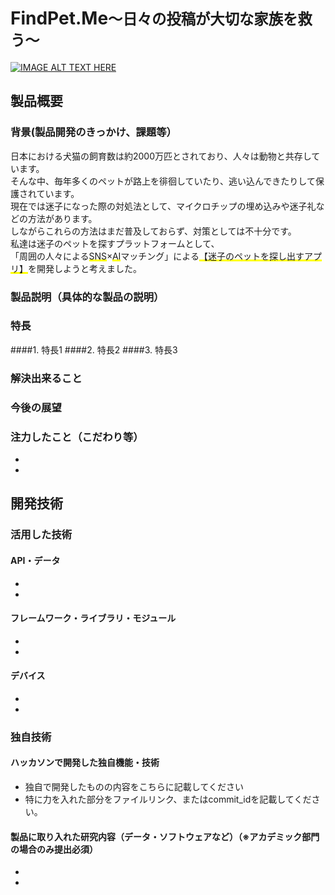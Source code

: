 # FindPet.Me<small>〜日々の投稿が大切な家族を救う〜</small>
[![IMAGE ALT TEXT HERE](https://jphacks.com/wp-content/uploads/2021/07/JPHACKS2021_ogp.jpg)](https://www.youtube.com/watch?v=LUPQFB4QyVo)

## 製品概要
### 背景(製品開発のきっかけ、課題等）
日本における犬猫の飼育数は約2000万匹とされており、人々は動物と共存しています。<br>
そんな中、毎年多くのペットが路上を徘徊していたり、逃い込んできたりして保護されています。<br>
現在では迷子になった際の対処法として、マイクロチップの埋め込みや迷子礼などの方法があります。<br>
しながらこれらの方法はまだ普及しておらず、対策としては不十分です。<br>
私達は迷子のペットを探すプラットフォームとして、<br>
「周囲の人々による<span style="background: linear-gradient(transparent 80%, yellow 0%);">SNS</span>×<span style="background: linear-gradient(transparent 80%, yellow 0%);">AI</span>マッチング」による<span style="background: linear-gradient(transparent 80%, yellow 0%);">【迷子のペットを探し出すアプリ】</span>を開発しようと考えました。
### 製品説明（具体的な製品の説明）
### 特長
####1. 特長1
####2. 特長2
####3. 特長3

### 解決出来ること
### 今後の展望
### 注力したこと（こだわり等）
* 
* 

## 開発技術
### 活用した技術
#### API・データ
* 
* 

#### フレームワーク・ライブラリ・モジュール
* 
* 

#### デバイス
* 
* 

### 独自技術
#### ハッカソンで開発した独自機能・技術
* 独自で開発したものの内容をこちらに記載してください
* 特に力を入れた部分をファイルリンク、またはcommit_idを記載してください。

#### 製品に取り入れた研究内容（データ・ソフトウェアなど）（※アカデミック部門の場合のみ提出必須）
* 
* 
